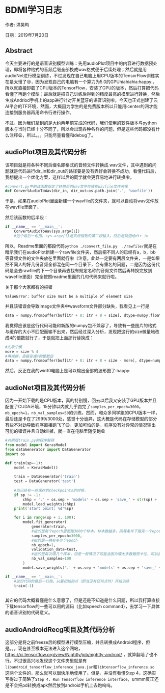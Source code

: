# BDMI学习日志

作者: 洪昊昀

日期：2019年7月20日

## Abstract

今天主要进行的是语音识别模型训练：先用audioPlot项目中的内容进行数据预处理，即将各种格式的音频后缀全部换成wav格式便于后续处理；然后就是用audioNet进行模型训练，不过发现在自己电脑上用CPU版本的TensorFlow训练实在是太慢了:cry:，因为发现自己的电脑有一个算力为5.0的GPUhiahiahia:happy:，所以就直接卸载了CPU版本的TensorFlow，安装了GPU的版本，然后打算把代码看懂了再跑个模型；最后就是把自己训练后得到的精度最高的模型进行转换，然后生成Andriod手机上的app进行针对开关蓝牙的语音识别啦。今天也正式创建了云AI平台的TF环境，然而，大概因为学生的是免费版本所以只能用icenter的网才能连接到服务器再用命令行进行操作。

不过，因为我们拿到的是大约两年前完成的代码，我们使用的软件版本与python版本与当时已经十分不同了，所以会出现各种各样的问题，但是这些代码都没有什么注释:weary:，所以。。。只能尽量看懂和debug了。

## audioPlot项目及其代码分析

该项目就是将各种不同后缀名即格式的音频文件转换成.wav文件，其中遇到的问题就是代码进行dir_in和dir_out的路径要是没有弄好会转换不成功，看懂代码后，我想提出一个优化方案，这样以后的同学就会更容易地进行转换啦。

```python
#convert.py中的该函数指定了转换后的wav文件存储在wavfile文件夹里
def ConvertAudioToWav(dir_in, dir_out=os.path.join('.', 'wavfile'))
```

于是，如果在audioPlot里面新建一个wavfile的文件夹，就可以自动将wav文件放在wavfile里面了。

然后该函数的后半段：

```python
if __name__ == '__main__':
    ConvertAudioToWav(sys.argv[1])
    #这个最后一句指，sys.argv[1]是系统得到的第二段输入，然后是赋值给dir_in
```

所以，Readme里面的那段代码`python ./convert_file.py  ./rawfile/`就是在暗示我们在audioPlot新建一个rawfile文件夹，然后把不同人的已经有a，b，bb等音频文件的文件夹放在里面就行啦（注意，此处一定要有两层文件夹，一是如果把不同人的好几份音频全都混在同一个目录下，会有重名的问题，二是因为这份代码是会去rawfile的下一个目录再去找有规定名称的音频文件然后再转换完放到wavefile里面）完全按照readme里面的几句代码来就行啦。

关于那个大家都有的报错

`ValueError: buffer size must be a multiple of element size`

并且该错误会导致image文件夹中waveform文件部分缺失，我看见上一行是

```python
data = numpy.frombuffer(buf[itr + 8: itr + 8 + size], dtype=numpy.float32)
```



我觉得应该是这行代码可能和新版的numpy包不兼容了，导致有一些图片的格式与缓存的大小不匹配而输不出来，然后经过深入分析，发现把这行的size微量地改成4的倍数就行了，于是就把上面那行替换成：

```python
#先取个模
more = size % 4
#再减掉，直接变成4的整数倍
data = numpy.frombuffer(buf[itr + 8: itr + 8 + size - more], dtype=numpy.float32)
```

然后，反正在我的win10电脑上是可以输出全部的波形图了:happy:



## audioNet项目及其代码分析

因为一开始下载的是CPU版本，真的特别慢，回去以后我又安装了GPU版本并且配置了CUDA环境，15分钟以内就几乎跑完了`samples_per_epoch=3000`，`nb_epoch=1`，`nb_val_samples=50`的训练，然而，和众多同学跑的CPU版本一样，最后还是卡在了2999/3000处，感觉十分诡异，这大概是代码在存储模型的部分有些不对劲导致程序直接跑飞了:weary:，更加可怕的是，程序没有对异常的情况输出可能的错误并且自动kill掉，就一直在电脑里随便跑:weary:

```python
#对原版train.py的程序解释
from model import KerasModel
from dataGenerator import DataGenerator
import os

def train(sp=-1):
    model = KerasModel()
    
    train = DataGenerator('train')
    test = DataGenerator('test')
    
    #当已经有一些保存的checkpoints的时候，
    if sp != -1:
        chkp = '.' + os.sep + 'models' + os.sep + 'save_' + str(sp) + '.h5'
        model.load_weights(chkp)
    print('start point: %d'%sp)

    for i in range(sp + 1, 100):
        model.fit_generator(
            generator=train,
            #指的是每个epoch里面跑3000个样本，样本数越多，同等条件下跑完一个epoch的时间越长
            samples_per_epoch=3000,
            #指的是一共有多少个epoch
            nb_epoch=1,
            validation_data=test,
            #指的是每次喂几个样本，但是一般情况下可能会因为喂太多数据而卡住，可以把值减小
            nb_val_samples=100
        )
        model.save_weights('.' + os.sep + 'models' + os.sep + 'save_' + str(i) + '.h5' )

if __name__ == '__main__':
    #这份代码的最后一行指，从最初始的点（即当没有任何点时）开始训练
    train(-1) 
    
```

其它的代码大概看懂是什么意思了，但是还是不知道是什么问题，所以我打算直接下载tensorflow的一些可以用的源码（比如speech command），去学习一下具体的语音识别的代码意义。



## audioAndroidRecg项目及其代码分析

这部分是将之前freeze后的模型进行模型压缩，并且转换成Android程序，但是。。。现在甚至根本无法进入这个网站，https://ci.tensorflow.org/view/Nightly/job/nightly-android/ ，就算翻墙了也不行。不过很高兴地发现这个文件夹里就是有`libandroid_tensorflow_inference_java.jar`和`libtensorflow_inference.so` 这两个文件的，那么就可以很快乐地使用了。但是，并没有看懂Step 4，这确实写得过于简略了`Step 4. Run Tensorflow inference interface`，ummm反正还是不会把pd转换成apk然后放到android手机上去跑呜呜。



